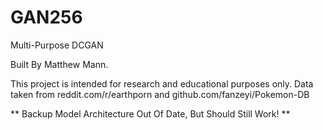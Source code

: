 # GAN256
Multi-Purpose DCGAN

Built By Matthew Mann.

This project is intended for research and educational purposes only.
Data taken from reddit.com/r/earthporn and github.com/fanzeyi/Pokemon-DB

** Backup Model Architecture Out Of Date, But Should Still Work! **
